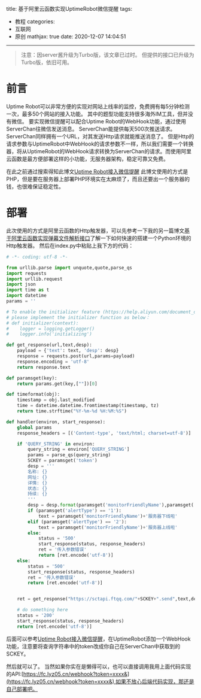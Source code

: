title: 基于阿里云函数实现UptimeRobot微信提醒
tags:
  - 教程
categories:
  - 互联网
  - 原创
mathjax: true
date: 2020-12-07 14:04:51
---
> 注意：因server酱升级为Turbo版，该文章已过时。
> 但提供的接口已升级为Turbo版，依旧可用。

# 前言
Uptime Robot可以非常方便的实现对网站上线率的监控，免费拥有每5分钟检测一次，最多50个网站的接入功能。
其中的题型功能支持很多海外IM工具，但并没有微信。
要实现微信提醒可以配合Uptime Robot的WebHook功能，通过使用ServerChan往微信发送消息。
ServerChan能提供每天500次推送请求。ServerChan同样拥有一个URL，对其发送Http请求就能推送消息了。
但是Http的请求参数与UptimeRobot中WebHook的请求参数不一样，所以我们需要一个转换器，将从UptimeRobot的WebHook请求转换为ServerChan的请求。而使用阿里云函数是最方便部署这样的小功能，无服务器架构，稳定可靠又免费。

在此之前通过搜索得知此博文[Uptime Robot接入微信提醒](https://blog.chrxw.com/archives/2019/12/02/794.html)
此博文使用的方式是PHP，但是要在服务器上部署PHP环境实在太麻烦了，而且还要出一个服务器的钱，也很难保证稳定性。

# 部署
此次使用的方式是阿里云函数的Http触发器，可以先参考一下我的另一篇博文[基于阿里云函数实现弹幕文件解析接口](/2020/%E5%9F%BA%E4%BA%8E%E9%98%BF%E9%87%8C%E4%BA%91%E5%87%BD%E6%95%B0%E5%AE%9E%E7%8E%B0%E5%BC%B9%E5%B9%95%E6%96%87%E4%BB%B6%E8%A7%A3%E6%9E%90%E6%8E%A5%E5%8F%A3/)了解一下如何快速的搭建一个Python环境的Http触发器。
然后在index.py中粘贴上我下方的代码：
``` Python index.py
# -*- coding: utf-8 -*-

from urllib.parse import unquote,quote,parse_qs
import requests
import urllib.request
import json
import time as t
import datetime
params = ''

# To enable the initializer feature (https://help.aliyun.com/document_detail/158208.html)
# please implement the initializer function as below：
# def initializer(context):
#    logger = logging.getLogger()  
#    logger.info('initializing')

def get_response(url,text,desp):
    payload = {'text': text, 'desp': desp}
    response = requests.post(url,params=payload)
    response.encoding = 'utf-8'
    return response.text

def paramsget(key):
    return params.get(key,[""])[0]

def timeformat(obj):
    timestamp = obj.last_modified
    time = datetime.datetime.fromtimestamp(timestamp, tz)
    return time.strftime("%Y-%m-%d %H:%M:%S")

def handler(environ, start_response):
    global params
    response_headers = [('Content-type', 'text/html; charset=utf-8')]

    if 'QUERY_STRING' in environ:
        query_string = environ['QUERY_STRING']
        params = parse_qs(query_string)
        SCKEY = paramsget('token')
        desp = '''
        名称: {}
        网址: {}
        详情: {}
        状态: {}
        持续: {}
        '''
        desp = desp.format(paramsget('monitorFriendlyName'),paramsget('monitorURL'),paramsget('alertDetails'),paramsget('alertTypeFriendlyName'),paramsget('alertDuration'))
        if (paramsget('alertType') == '1'):
            text = paramsget('monitorFriendlyName')+'服务器下线啦'
        elif (paramsget('alertType') == '2'):
            text = paramsget('monitorFriendlyName')+'服务器上线啦'
        else:
            status = '500'
            start_response(status, response_headers)
            ret = '传入参数错误'
            return [ret.encode('utf-8')]
    else:
        status = '500'
        start_response(status, response_headers)
        ret = '传入参数错误'
        return [ret.encode('utf-8')]


    ret = get_response("https://sctapi.ftqq.com/"+SCKEY+".send",text,desp)

    # do something here
    status = '200'
    start_response(status, response_headers)
    return [ret.encode('utf-8')]
```
后面可以参考[Uptime Robot接入微信提醒](https://blog.chrxw.com/archives/2019/12/02/794.html)，在UptimeRobot添加一个WebHook功能，注意要将查询字符串中的token改成你自己在ServerChan中获取到的SCKEY。

然后就可以了。
当然如果你实在是懒得可以，也可以直接调用我用上面代码实现的API:[https://fc.lyz05.cn/webhook?token=xxxx&](https://fc.lyz05.cn/webhook?token=xxxx&),如果不放心后端代码实现，那还是自己部署吧。
